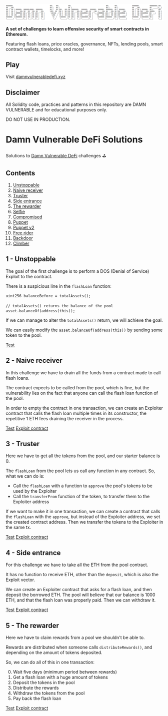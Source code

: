 ![](cover.png)

**A set of challenges to learn offensive security of smart contracts in Ethereum.**

Featuring flash loans, price oracles, governance, NFTs, lending pools, smart contract wallets, timelocks, and more!

## Play

Visit [damnvulnerabledefi.xyz](https://damnvulnerabledefi.xyz)

## Disclaimer

All Solidity code, practices and patterns in this repository are DAMN VULNERABLE and for educational purposes only.

DO NOT USE IN PRODUCTION.

# Damn Vulnerable DeFi Solutions

Solutions to [Damn Vulnerable DeFi](https://www.damnvulnerabledefi.xyz/) challenges ⛳️

## Contents

1.  [Unstoppable](#1---unstoppable)
2.  [Naive receiver](#2---naive-receiver)
3.  [Truster](#3---truster)
4.  [Side entrance](#4---side-entrance)
5.  [The rewarder](#5---the-rewarder)
6.  [Selfie](#6---selfie)
7.  [Compromised](#7---compromised)
8.  [Puppet](#8---puppet)
9.  [Puppet v2](#9---puppet-v2)
10. [Free rider](#10---free-rider)
11. [Backdoor](#11---backdoor)
12. [Climber](#12---climber)

## 1 - Unstoppable

The goal of the first challenge is to perform a DOS (Denial of Service) Exploit to the contract.

There is a suspicious line in the `flashLoan` function:

```solidity
uint256 balanceBefore = totalAssets();

// totalAssets() returns the balance of the pool
asset.balanceOf(address(this));
```

If we can manage to alter the `totalAssets()` return, we will achieve the goal.

We can easily modify the `asset.balanceOf(address(this))` by sending some token to the pool.

[Test](./test/unstoppable/unstoppable.challenge.js)

## 2 - Naive receiver

In this challenge we have to drain all the funds from a contract made to call flash loans.

The contract expects to be called from the pool, which is fine, but the vulnerability lies on the fact that anyone can call the flash loan function of the pool.

In order to empty the contract in one transaction, we can create an Exploiter contract that calls the flash loan multiple times in its constructor, the repetitive 1 ETH fees draining the receiver in the process.

[Test](./test/naive-receiver/naive-receiver.challenge.js)
[Exploit contract](./contracts/exploit-contracts/naive-receiver/NaiveReceiverExploit.sol)

## 3 - Truster

Here we have to get all the tokens from the pool, and our starter balance is 0.

The `flashLoan` from the pool lets us call any function in any contract. So, what we can do is:

- Call the `flashLoan` with a function to `approve` the pool's tokens to be used by the Exploiter
- Call the `transferFrom` function of the token, to transfer them to the Exploiter address

If we want to make it in one transaction, we can create a contract that calls the `flashLoan` with the `approve`, but instead of the Exploiter address, we set the created contract address. Then we transfer the tokens to the Exploiter in the same tx.

[Test](./test/truster/truster.challenge.js)
[Exploit contract](./contracts/exploit-contracts/truster/TrusterExploit.sol)

## 4 - Side entrance

For this challenge we have to take all the ETH from the pool contract.

It has no function to receive ETH, other than the `deposit`, which is also the Exploit vector.

We can create an Exploiter contract that asks for a flash loan, and then deposit the borrowed ETH. The pool will believe that our balance is 1000 ETH, and that the flash loan was properly paid. Then we can withdraw it.

[Test](./test/side-entrance/side-entrance.challenge.js)
[Exploit contract](./contracts/exploit-contracts/side-entrance/SideEntranceExploit.sol)

## 5 - The rewarder

Here we have to claim rewards from a pool we shouldn't be able to.

Rewards are distributed when someone calls `distributeRewards()`, and depending on the amount of tokens deposited.

So, we can do all of this in one transaction:

0. Wait five days (minimum period between rewards)
1. Get a flash loan with a huge amount of tokens
2. Deposit the tokens in the pool
3. Distribute the rewards
4. Withdraw the tokens from the pool
5. Pay back the flash loan

[Test](./test/the-rewarder/the-rewarder.challenge.js)
[Exploit contract](./contracts/exploit-contracts/the-rewarder/TheRewarderExploit.sol)
